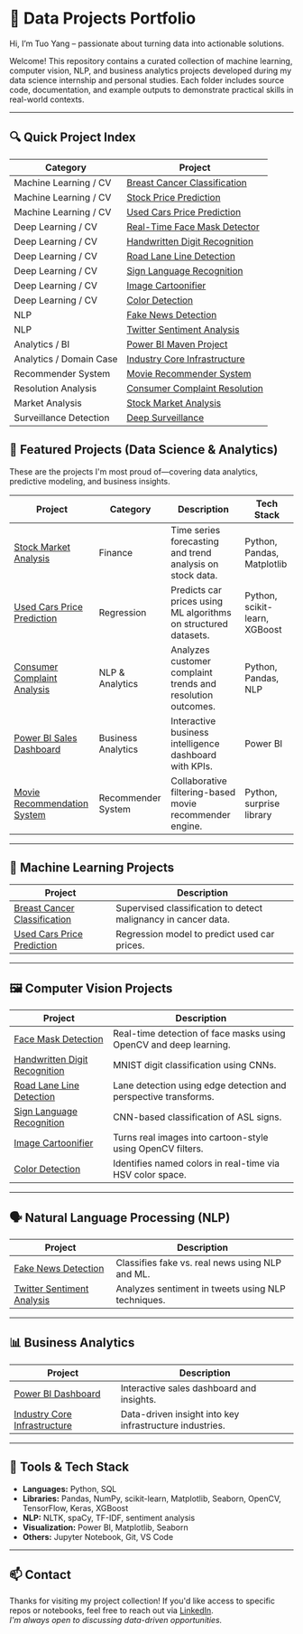 
# 📂 Data Projects Portfolio

Hi, I’m Tuo Yang – passionate about turning data into actionable solutions.

Welcome! This repository contains a curated collection of machine learning, computer vision, NLP, and business analytics projects developed during my data science internship and personal studies. Each folder includes source code, documentation, and example outputs to demonstrate practical skills in real-world contexts.

---

## 🔍 Quick Project Index

| Category                 | Project                                                                 |
|--------------------------|-------------------------------------------------------------------------|
| Machine Learning / CV    | [Breast Cancer Classification](./Projects/BreastCancerClassification)    |
| Machine Learning / CV    | [Stock Price Prediction](./Projects/StockPricePrediction)                |
| Machine Learning / CV    | [Used Cars Price Prediction](./Projects/Used%20Cars%20Price%20Prediction%20-%20Data%20Science%20Project) |
| Deep Learning / CV       | [Real-Time Face Mask Detector](./Projects/Real-Time_Face_Mask_Detector)  |
| Deep Learning / CV       | [Handwritten Digit Recognition](./Projects/HandwrittenDigitRecognition)  |
| Deep Learning / CV       | [Road Lane Line Detection](./Projects/RoadLaneLineDetection)              |
| Deep Learning / CV       | [Sign Language Recognition](./Projects/SignLanguageRecognition)          |
| Deep Learning / CV       | [Image Cartoonifier](./Projects/Image_Cartoonier)                        |
| Deep Learning / CV       | [Color Detection](./Projects/ColorDetection)                             |
| NLP                      | [Fake News Detection](./Projects/FakeNewsDetectionwithPythonandML)       |
| NLP                      | [Twitter Sentiment Analysis](./Projects/Mini%20Project%203%20-%20Twitter%20Sentimental%20Analysis%20Using%20NLP%20and%20Python) |
| Analytics / BI           | [Power BI Maven Project](./Projects/Power-BI-Maven-Project)              |
| Analytics / Domain Case  | [Industry Core Infrastructure](./Projects/Mini%20Project%204%20-%20Industry%20Core%20Infrastructure) |
| Recommender System       | [Movie Recommender System](./Projects/DSML%20Internship%20Certification%20Project-Movie%20Recommender%20System) |
| Resolution Analysis      | [Consumer Complaint Resolution](./Projects/Mini%20Project%202%20-%20Consumer%20Complaint%20Resolution%20Analysis%20Using%20Python) |
| Market Analysis          | [Stock Market Analysis](./Projects/Mini%20Project%201%20-%20Stock%20Market%20Analysis%20Using%20Python) |
| Surveillance Detection   | [Deep Surveillance](./Projects/DeepSurveillanceWithDeepLearning)

## 🚀 Featured Projects (Data Science & Analytics)

These are the projects I'm most proud of—covering data analytics, predictive modeling, and business insights.

| Project | Category | Description | Tech Stack |
|--------|----------|-------------|------------|
| [Stock Market Analysis](Mini%20Project%201%20-%20Stock%20Market%20Analysis%20Using%20Python/README.md) | Finance | Time series forecasting and trend analysis on stock data. | Python, Pandas, Matplotlib |
| [Used Cars Price Prediction](Used%20Cars%20Price%20Prediction%20-%20Data%20Science%20with%20Python%20Certification%20Course%20Certification%20Project/readme.md) | Regression | Predicts car prices using ML algorithms on structured datasets. | Python, scikit-learn, XGBoost |
| [Consumer Complaint Analysis](Mini%20Project%202%20-%20Consumer%20Complaint%20Resolution%20Analysis%20Using%20Python/readme.md) | NLP & Analytics | Analyzes customer complaint trends and resolution outcomes. | Python, Pandas, NLP |
| [Power BI Sales Dashboard](Power-BI-Maven-Project/README.md) | Business Analytics | Interactive business intelligence dashboard with KPIs. | Power BI |
| [Movie Recommendation System](DSML%20Internship%20Certification%20Project-Movie%20Recommender%20System/README.md) | Recommender System | Collaborative filtering-based movie recommender engine. | Python, surprise library |

---

## 🧠 Machine Learning Projects

| Project | Description |
|--------|-------------|
| [Breast Cancer Classification](BreastCancerClassification/readme.md) | Supervised classification to detect malignancy in cancer data. |
| [Used Cars Price Prediction](Used%20Cars%20Price%20Prediction%20-%20Data%20Science%20with%20Python%20Certification%20Course%20Certification%20Project/readme.md) | Regression model to predict used car prices. |

---

## 🖼️ Computer Vision Projects

| Project | Description |
|--------|-------------|
| [Face Mask Detection](Real-Time_Face_Mask_Detector/readme.md) | Real-time detection of face masks using OpenCV and deep learning. |
| [Handwritten Digit Recognition](HandwrittenDigitRecognition/readme.md) | MNIST digit classification using CNNs. |
| [Road Lane Line Detection](RoadLaneLineDetection/readme.md) | Lane detection using edge detection and perspective transforms. |
| [Sign Language Recognition](SignLanguageRecognition/readme.md) | CNN-based classification of ASL signs. |
| [Image Cartoonifier](Image_Cartoonier/readme.md) | Turns real images into cartoon-style using OpenCV filters. |
| [Color Detection](ColorDetection/readme.md) | Identifies named colors in real-time via HSV color space. |

---

## 🗣️ Natural Language Processing (NLP)

| Project | Description |
|--------|-------------|
| [Fake News Detection](FakeNewsDetectionwithPythonandML/readme.md) | Classifies fake vs. real news using NLP and ML. |
| [Twitter Sentiment Analysis](Mini%20Project%203%20%20%E2%80%93%20Twitter%20Sentimental%20Analysis%20Using%20NLP%20and%20Python/readme.md) | Analyzes sentiment in tweets using NLP techniques. |

---

## 📊 Business Analytics

| Project | Description |
|--------|-------------|
| [Power BI Dashboard](Power-BI-Maven-Project/README.md) | Interactive sales dashboard and insights. |
| [Industry Core Infrastructure](Mini%20Project%204%20-%20lndustry%20Core%20Infrastructure/readme.md) | Data-driven insight into key infrastructure industries. |

---

## 🧰 Tools & Tech Stack

- **Languages:** Python, SQL
- **Libraries:** Pandas, NumPy, scikit-learn, Matplotlib, Seaborn, OpenCV, TensorFlow, Keras, XGBoost
- **NLP:** NLTK, spaCy, TF-IDF, sentiment analysis
- **Visualization:** Power BI, Matplotlib, Seaborn
- **Others:** Jupyter Notebook, Git, VS Code

---

## 📫 Contact

Thanks for visiting my project collection! If you'd like access to specific repos or notebooks, feel free to reach out via [LinkedIn](https://www.linkedin.com/in/tuo-yang-6b772b207/).  
_I'm always open to discussing data-driven opportunities._

